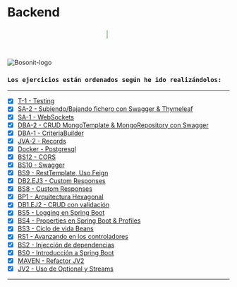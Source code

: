 # Backend

<marquee style="width: 45%; color: green; font-size: 25px;">
<b>Ejercicios de BackEnd en Bosonit</b></marquee>

#
![Bosonit-logo](https://cdn.bosonit.com/n-content/uploads/2021/12/bosonit_web.png)

### `Los ejercicios están ordenados según he ido realizándolos:`
***
- [x] [T-1 - Testing](https://github.com/druiz912/JAVA_EJERCICIOS/tree/master/T3-1)
- [x] [SA-2 - Subiendo/Bajando fichero con Swagger & Thymeleaf](https://github.com/druiz912/JAVA_EJERCICIOS/tree/master/SA-2)
- [x] [SA-1 - WebSockets](https://github.com/druiz912/JAVA_EJERCICIOS/tree/master/SA-1)
- [x] [DBA-2 - CRUD MongoTemplate & MongoRepository con Swagger](https://github.com/druiz912/JAVA_EJERCICIOS/tree/master/DBA-2)
- [x] [DBA-1 - CriteriaBuilder](https://github.com/druiz912/JAVA_EJERCICIOS/tree/master/DBA-1)
- [x] [JVA-2 - Records](https://github.com/druiz912/JAVA_EJERCICIOS/tree/master/JVA-2)
- [x] [Docker - Postgresql](https://github.com/druiz912/JAVA_EJERCICIOS/tree/master/EJ-Docker)
- [x] [BS12 - CORS](https://github.com/druiz912/JAVA_EJERCICIOS/tree/master/BS-12)
- [x] [BS10 - Swagger](https://github.com/druiz912/JAVA_EJERCICIOS/tree/master/BS-10)
- [x] [BS9 - RestTemplate, Uso Feign](https://github.com/druiz912/JAVA_EJERCICIOS/tree/master/BS-9)
- [x] [DB2.EJ3 - Custom Responses](https://github.com/druiz912/JAVA_EJERCICIOS/tree/master/DB2-EJ3)
- [x] [BS8 - Custom Responses](https://github.com/druiz912/JAVA_EJERCICIOS/tree/master/BS-8)
- [x] [BP1 - Arquitectura Hexagonal](https://github.com/druiz912/JAVA_EJERCICIOS/tree/master/BP-1)
- [x] [DB1.EJ2 - CRUD con validación](https://github.com/druiz912/JAVA_EJERCICIOS/tree/master/crudvalidation)
- [x] [BS5 - Logging en Spring Boot](https://github.com/druiz912/JAVA_EJERCICIOS/tree/master/BS-5)
- [x] [BS4 - Properties en Spring Boot & Profiles](https://github.com/druiz912/JAVA_EJERCICIOS/tree/master/BS-4)
- [x] [BS3 - Ciclo de vida Beans](https://github.com/druiz912/JAVA_EJERCICIOS/tree/master/BS-3)
- [x] [RS1 - Avanzando en los controladores](https://github.com/druiz912/JAVA_EJERCICIOS/tree/master/rs1)
- [x] [BS2 - Injección de dependencias](https://github.com/druiz912/JAVA_EJERCICIOS/tree/master/BS-2)
- [x] [BS0 - Introducción a Spring Boot](https://github.com/druiz912/JAVA_EJERCICIOS/tree/master/BS-0)
- [x] [MAVEN - Refactor JV2](https://github.com/druiz912/JAVA_EJERCICIOS/tree/master/Ejercicio1)
- [x] [JV2 - Uso de Optional y Streams](https://github.com/druiz912/JAVA_EJERCICIOS/tree/master/Ejercicio2)

***
